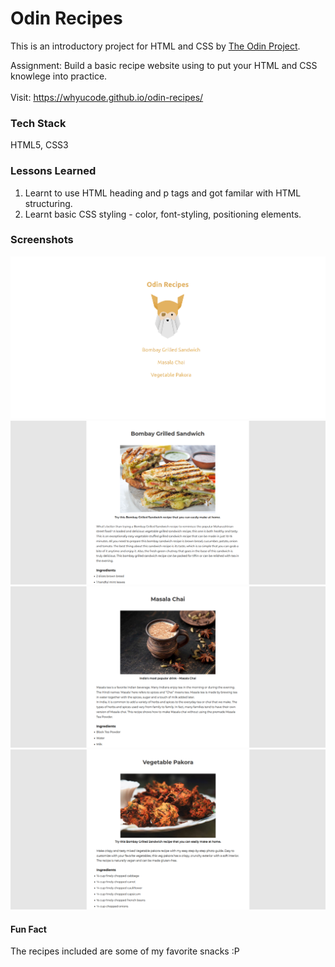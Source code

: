 
# Odin Recipes 

This is an introductory project for HTML and CSS by [The Odin Project](https://www.theodinproject.com/).

Assignment: Build a basic recipe website using to put your HTML and CSS knowlege into practice.
<br>
<br>
Visit: https://whyucode.github.io/odin-recipes/

### Tech Stack

HTML5, CSS3



### Lessons Learned

1. Learnt to use HTML heading and p tags and got familar with HTML structuring.
2. Learnt basic CSS styling - color, font-styling, positioning elements.
### Screenshots

<img src="./images/odin-recipe-home.png" alt="Odin Recipe Home Page">
<img src="./images/bombay-grilled-sandwich.png" alt="Bombay Grilled Sandwich">
<img src="./images/masala-chai.png" alt="Masala Chai">
<img src="./images/veg-pakora.png" alt="Vegetable Pakora">


#### Fun Fact
The recipes included are some of my favorite snacks :P